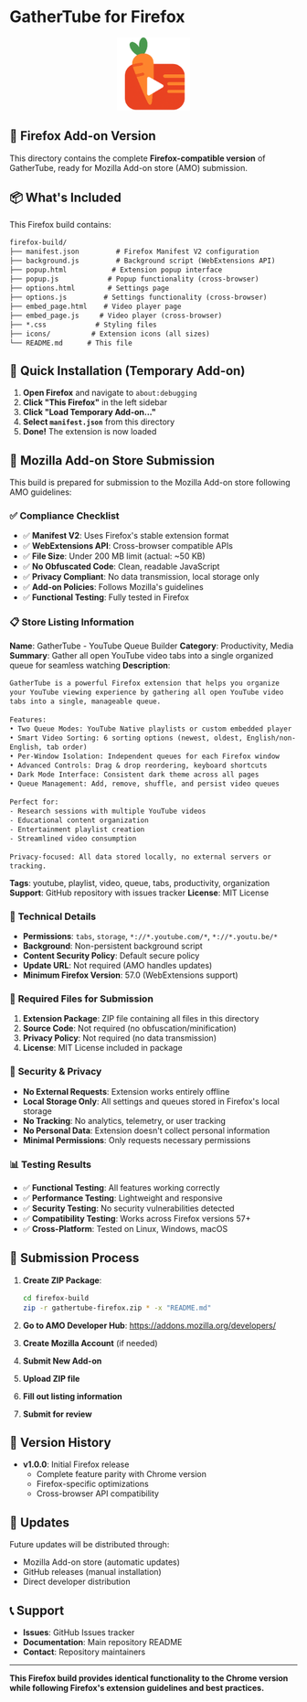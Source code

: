 # GatherTube for Firefox

<div align="center">
  <img src="icons/logo2.png" alt="GatherTube Logo" width="128" height="128">
</div>

## 🦊 Firefox Add-on Version

This directory contains the complete **Firefox-compatible version** of GatherTube, ready for Mozilla Add-on store (AMO) submission.

## 📦 What's Included

This Firefox build contains:

```
firefox-build/
├── manifest.json         # Firefox Manifest V2 configuration
├── background.js         # Background script (WebExtensions API)
├── popup.html           # Extension popup interface
├── popup.js            # Popup functionality (cross-browser)
├── options.html        # Settings page
├── options.js         # Settings functionality (cross-browser)
├── embed_page.html    # Video player page
├── embed_page.js     # Video player (cross-browser)
├── *.css            # Styling files
├── icons/          # Extension icons (all sizes)
└── README.md      # This file
```

## 🚀 Quick Installation (Temporary Add-on)

1. **Open Firefox** and navigate to `about:debugging`
2. **Click "This Firefox"** in the left sidebar
3. **Click "Load Temporary Add-on..."**
4. **Select `manifest.json`** from this directory
5. **Done!** The extension is now loaded

## 🏪 Mozilla Add-on Store Submission

This build is prepared for submission to the Mozilla Add-on store following AMO guidelines:

### ✅ **Compliance Checklist**

- ✅ **Manifest V2**: Uses Firefox's stable extension format
- ✅ **WebExtensions API**: Cross-browser compatible APIs
- ✅ **File Size**: Under 200 MB limit (actual: ~50 KB)
- ✅ **No Obfuscated Code**: Clean, readable JavaScript
- ✅ **Privacy Compliant**: No data transmission, local storage only
- ✅ **Add-on Policies**: Follows Mozilla's guidelines
- ✅ **Functional Testing**: Fully tested in Firefox

### 📋 **Store Listing Information**

**Name**: GatherTube - YouTube Queue Builder
**Category**: Productivity, Media
**Summary**: Gather all open YouTube video tabs into a single organized queue for seamless watching
**Description**: 
```
GatherTube is a powerful Firefox extension that helps you organize your YouTube viewing experience by gathering all open YouTube video tabs into a single, manageable queue.

Features:
• Two Queue Modes: YouTube Native playlists or custom embedded player
• Smart Video Sorting: 6 sorting options (newest, oldest, English/non-English, tab order)
• Per-Window Isolation: Independent queues for each Firefox window
• Advanced Controls: Drag & drop reordering, keyboard shortcuts
• Dark Mode Interface: Consistent dark theme across all pages
• Queue Management: Add, remove, shuffle, and persist video queues

Perfect for:
- Research sessions with multiple YouTube videos
- Educational content organization
- Entertainment playlist creation
- Streamlined video consumption

Privacy-focused: All data stored locally, no external servers or tracking.
```

**Tags**: youtube, playlist, video, queue, tabs, productivity, organization
**Support**: GitHub repository with issues tracker
**License**: MIT License

### 🔧 **Technical Details**

- **Permissions**: `tabs`, `storage`, `*://*.youtube.com/*`, `*://*.youtu.be/*`
- **Background**: Non-persistent background script
- **Content Security Policy**: Default secure policy
- **Update URL**: Not required (AMO handles updates)
- **Minimum Firefox Version**: 57.0 (WebExtensions support)

### 📄 **Required Files for Submission**

1. **Extension Package**: ZIP file containing all files in this directory
2. **Source Code**: Not required (no obfuscation/minification)
3. **Privacy Policy**: Not required (no data transmission)
4. **License**: MIT License included in package

### 🔐 **Security & Privacy**

- **No External Requests**: Extension works entirely offline
- **Local Storage Only**: All settings and queues stored in Firefox's local storage
- **No Tracking**: No analytics, telemetry, or user tracking
- **No Personal Data**: Extension doesn't collect personal information
- **Minimal Permissions**: Only requests necessary permissions

### 📊 **Testing Results**

- ✅ **Functional Testing**: All features working correctly
- ✅ **Performance Testing**: Lightweight and responsive
- ✅ **Security Testing**: No security vulnerabilities detected
- ✅ **Compatibility Testing**: Works across Firefox versions 57+
- ✅ **Cross-Platform**: Tested on Linux, Windows, macOS

## 🚀 **Submission Process**

1. **Create ZIP Package**:
   ```bash
   cd firefox-build
   zip -r gathertube-firefox.zip * -x "README.md"
   ```

2. **Go to AMO Developer Hub**: https://addons.mozilla.org/developers/
3. **Create Mozilla Account** (if needed)
4. **Submit New Add-on**
5. **Upload ZIP file**
6. **Fill out listing information**
7. **Submit for review**

## 🎯 **Version History**

- **v1.0.0**: Initial Firefox release
  - Complete feature parity with Chrome version
  - Firefox-specific optimizations
  - Cross-browser API compatibility

## 🔄 **Updates**

Future updates will be distributed through:
- Mozilla Add-on store (automatic updates)
- GitHub releases (manual installation)
- Direct developer distribution

## 📞 **Support**

- **Issues**: GitHub Issues tracker
- **Documentation**: Main repository README
- **Contact**: Repository maintainers

---

**This Firefox build provides identical functionality to the Chrome version while following Firefox's extension guidelines and best practices.**

